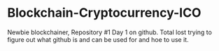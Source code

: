 # Blockchain-Cryptocurrency-ICO
Newbie blockchainer, Repository #1
Day 1 on github. Total lost trying to figure out what github is and can be used for and hoe to use it.
